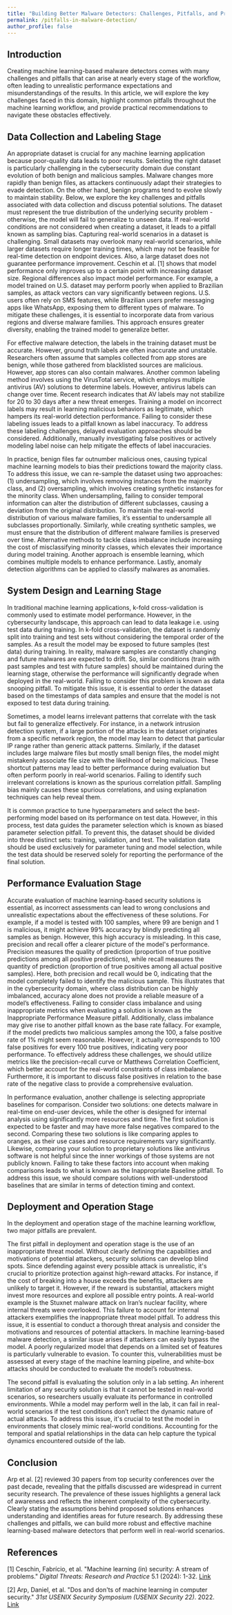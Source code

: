 ```yaml
---
title: "Building Better Malware Detectors: Challenges, Pitfalls, and Practical Recommendations"
permalink: /pitfalls-in-malware-detection/
author_profile: false
---
```


## Introduction

Creating machine learning-based malware detectors comes with many challenges and pitfalls that can arise at nearly every stage of the workflow, often leading to unrealistic performance expectations and misunderstandings of the results. In this article, we will explore the key challenges faced in this domain, highlight common pitfalls throughout the machine learning workflow, and provide practical recommendations to navigate these obstacles effectively.

## Data Collection and Labeling Stage

An appropriate dataset is crucial for any machine learning application because poor-quality data leads to poor results. Selecting the right dataset is particularly challenging in the cybersecurity domain due constant evolution of both benign and malicious samples. Malware changes more rapidly than benign files, as attackers continuously adapt their strategies to evade detection. On the other hand, benign programs tend to evolve slowly to maintain stability. Below, we explore the key challenges and pitfalls associated with data collection and discuss potential solutions.
The dataset must represent the true distribution of the underlying security problem - otherwise, the model will fail to generalize to unseen data. If real-world conditions are not considered when creating a dataset, it leads to a pitfall known as sampling bias. Capturing real-world scenarios in a dataset is challenging. Small datasets may overlook many real-world scenarios, while larger datasets require longer training times, which may not be feasible for real-time detection on endpoint devices. Also, a large dataset does not guarantee performance improvement. Ceschin et al. [1] shows that model performance only improves up to a certain point with increasing dataset size. Regional differences also impact model performance. For example, a model trained on U.S. dataset may perform poorly when applied to Brazilian samples, as attack vectors can vary significantly between regions. U.S. users often rely on SMS features, while Brazilian users prefer messaging apps like WhatsApp, exposing them to different types of malware. To mitigate these challenges, it is essential to incorporate data from various regions and diverse malware families. This approach ensures greater diversity, enabling the trained model to generalize better.

For effective malware detection, the labels in the training dataset must be accurate. However, ground truth labels are often inaccurate and unstable. Researchers often assume that samples collected from app stores are benign, while those gathered from blacklisted sources are malicious. However, app stores can also contain malwares. Another common labeling method involves using the VirusTotal service, which employs multiple antivirus (AV) solutions to determine labels. However, antivirus labels can change over time. Recent research indicates that AV labels may not stabilize for 20 to 30 days after a new threat emerges. Training a model on incorrect labels may result in learning malicious behaviors as legitimate, which hampers its real-world detection performance. Failing to consider these labeling issues leads to a pitfall known as label inaccuracy. To address these labeling challenges, delayed evaluation approaches should be considered. Additionally, manually investigating false positives or actively modeling label noise can help mitigate the effects of label inaccuracies.

In practice, benign files far outnumber malicious ones, causing typical machine learning models to bias their predictions toward the majority class. To address this issue, we can re-sample the dataset using two approaches: (1) undersampling, which involves removing instances from the majority class, and (2) oversampling, which involves creating synthetic instances for the minority class. When undersampling, failing to consider temporal information can alter the distribution of different subclasses, causing a deviation from the original distribution. To maintain the real-world distribution of various malware families, it’s essential to undersample all subclasses proportionally. Similarly, while creating synthetic samples, we must ensure that the distribution of different malware families is preserved over time. Alternative methods to tackle class imbalance include increasing the cost of misclassifying minority classes, which elevates their importance during model training. Another approach is ensemble learning, which combines multiple models to enhance performance. Lastly, anomaly detection algorithms can be applied to classify malwares as anomalies.

## System Design and Learning Stage

In traditional machine learning applications, k-fold cross-validation is commonly used to estimate model performance. However, in the cybersecurity landscape, this approach can lead to data leakage i.e. using test data during training. In k-fold cross-validation, the dataset is randomly split into training and test sets without considering the temporal order of the samples. As a result the model may be exposed to future samples (test data) during training. In reality, malware samples are constantly changing and future malwares are expected to drift. So, similar conditions (train with past samples and test with future samples) should be maintained during the learning stage, otherwise the performance will significantly degrade when deployed in the real-world. Failing to consider this problem is known as data snooping pitfall. To mitigate this issue, it is essential to order the dataset based on the timestamps of data samples and ensure that the model is not exposed to test data during training.

Sometimes, a model learns irrelevant patterns that correlate with the task but fail to generalize effectively. For instance, in a network intrusion detection system, if a large portion of the attacks in the dataset originates from a specific network region, the model may learn to detect that particular IP range rather than generic attack patterns. Similarly, if the dataset includes large malware files but mostly small benign files, the model might mistakenly associate file size with the likelihood of being malicious. These shortcut patterns may lead to better performance during evaluation but often perform poorly in real-world scenarios. Failing to identify such irrelevant correlations is known as the spurious correlation pitfall. Sampling bias mainly causes these spurious correlations, and using explanation techniques can help reveal them.

It is common practice to tune hyperparameters and select the best-performing model based on its performance on test data. However, in this process, test data guides the parameter selection which is known as biased parameter selection pitfall. To prevent this, the dataset should be divided into three distinct sets: training, validation, and test. The validation data should be used exclusively for parameter tuning and model selection, while the test data should be reserved solely for reporting the performance of the final solution.

## Performance Evaluation Stage

Accurate evaluation of machine learning-based security solutions is essential, as incorrect assessments can lead to wrong conclusions and unrealistic expectations about the effectiveness of these solutions. For example, if a model is tested with 100 samples, where 99 are benign and 1 is malicious, it might achieve 99% accuracy by blindly predicting all samples as benign. However, this high accuracy is misleading. In this case, precision and recall offer a clearer picture of the model's performance. Precision measures the quality of prediction (proportion of true positive predictions among all positive predictions), while recall measures the quantity of prediction (proportion of true positives among all actual positive samples). Here, both precision and recall would be 0, indicating that the model completely failed to identify the malicious sample. This illustrates that in the cybersecurity domain, where class distribution can be highly imbalanced, accuracy alone does not provide a reliable measure of a model’s effectiveness. Failing to consider class imbalance and using inappropriate metrics when evaluating a solution is known as the Inappropriate Performance Measure pitfall. Additionally, class imbalance may give rise to another pitfall known as the base rate fallacy. For example, if the model predicts two malicious samples among the 100, a false positive rate of 1% might seem reasonable. However, it actually corresponds to 100 false positives for every 100 true positives, indicating very poor performance. To effectively address these challenges, we should utilize metrics like the precision-recall curve or Matthews Correlation Coefficient, which better account for the real-world constraints of class imbalance. Furthermore, it is important to discuss false positives in relation to the base rate of the negative class to provide a comprehensive evaluation.

In performance evaluation, another challenge is selecting appropriate baselines for comparison. Consider two solutions: one detects malware in real-time on end-user devices, while the other is designed for internal analysis using significantly more resources and time. The first solution is expected to be faster and may have more false negatives compared to the second. Comparing these two solutions is like comparing apples to oranges, as their use cases and resource requirements vary significantly. Likewise, comparing your solution to proprietary solutions like antivirus software is not helpful since the inner workings of those systems are not publicly known. Failing to take these factors into account when making comparisons leads to what is known as the Inappropriate Baseline pitfall. To address this issue, we should compare solutions with well-understood baselines that are similar in terms of detection timing and context.

## Deployment and Operation Stage

In the deployment and operation stage of the machine learning workflow, two major pitfalls are prevalent.

The first pitfall in deployment and operation stage is the use of an inappropriate threat model. Without clearly defining the capabilities and motivations of potential attackers, security solutions can develop blind spots. Since defending against every possible attack is unrealistic, it's crucial to prioritize protection against high-reward attacks. For instance, if the cost of breaking into a house exceeds the benefits, attackers are unlikely to target it. However, if the reward is substantial, attackers might invest more resources and explore all possible entry points. A real-world example is the Stuxnet malware attack on Iran’s nuclear facility, where internal threats were overlooked. This failure to account for internal attackers exemplifies the inappropriate threat model pitfall. To address this issue, it is essential to conduct a thorough threat analysis and consider the motivations and resources of potential attackers. In machine learning-based malware detection, a similar issue arises if attackers can easily bypass the model. A poorly regularized model that depends on a limited set of features is particularly vulnerable to evasion. To counter this, vulnerabilities must be assessed at every stage of the machine learning pipeline, and white-box attacks should be conducted to evaluate the model’s robustness.

The second pitfall is evaluating the solution only in a lab setting. An inherent limitation of any security solution is that it cannot be tested in real-world scenarios, so researchers usually evaluate its performance in controlled environments. While a model may perform well in the lab, it can fail in real-world scenarios if the test conditions don’t reflect the dynamic nature of actual attacks. To address this issue, it's crucial to test the model in environments that closely mimic real-world conditions. Accounting for the temporal and spatial relationships in the data can help capture the typical dynamics encountered outside of the lab.

## Conclusion

Arp et al. [2] reviewed 30 papers from top security conferences over the past decade, revealing that the pitfalls discussed are widespread in current security research. The prevalence of these issues highlights a general lack of awareness and reflects the inherent complexity of the cybersecurity. Clearly stating the assumptions behind proposed solutions enhances understanding and identifies areas for future research. By addressing these challenges and pitfalls, we can build more robust and effective machine learning-based malware detectors that perform well in real-world scenarios.

## References

[1] Ceschin, Fabrício, et al. "Machine learning (in) security: A stream of problems." _Digital Threats: Research and Practice_ 5.1 (2024): 1-32. [Link](https://arxiv.org/abs/2010.16045)

[2] Arp, Daniel, et al. "Dos and don'ts of machine learning in computer security." _31st USENIX Security Symposium (USENIX Security 22)_. 2022. [Link](https://www.usenix.org/system/files/sec22summer_arp.pdf)
